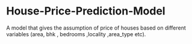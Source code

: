 # House-Price-Prediction-Model
A model that gives the assumption of price of houses based on different variables (area, bhk , bedrooms ,locality ,area_type etc).


